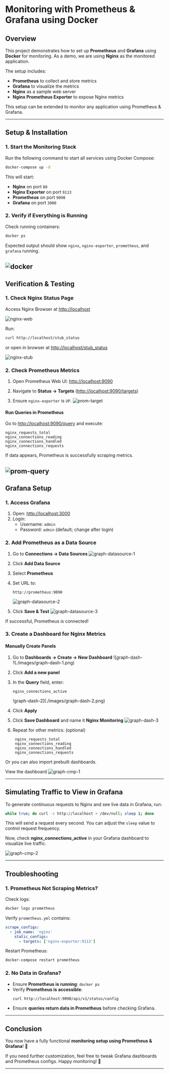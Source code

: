 # Monitoring with Prometheus & Grafana using Docker

## Overview
This project demonstrates how to set up **Prometheus** and **Grafana** using **Docker** for monitoring. As a demo, we are using **Nginx** as the monitored application.

The setup includes:
- **Prometheus** to collect and store metrics
- **Grafana** to visualize the metrics
- **Nginx** as a sample web server
- **Nginx Prometheus Exporter** to expose Nginx metrics

This setup can be extended to monitor any application using Prometheus & Grafana.

---

## Setup & Installation

### **1. Start the Monitoring Stack**
Run the following command to start all services using Docker Compose:
```bash
docker-compose up -d
```
This will start:
- **Nginx** on port `80`
- **Nginx Exporter** on port `9113`
- **Prometheus** on port `9090`
- **Grafana** on port `3000`

### **2. Verify if Everything is Running**
Check running containers:
```bash
docker ps
```
Expected output should show `nginx`, `nginx-exporter`, `prometheus`, and `grafana` running.

![docker](./images/docker.png)
---

## Verification & Testing

### **1. Check Nginx Status Page**
Access Nginx Browser at [http://localhost](http://localhost)

![nginx-web](./images/nginx-web.png)

Run:
```bash
curl http://localhost/stub_status
```

or open in browser at
[http://localhost/stub_status](http://localhost/stub_status)

![nginx-stub](./images/nginx-stub.png)

### **2. Check Prometheus Metrics**
1. Open Prometheus Web UI: [http://localhost:9090](http://localhost:9090)

2. Navigate to **Status → Targets** ([http://localhost:9090/targets](http://localhost:9090/targets))
3. Ensure `nginx-exporter` is `UP`.
![prom-target](./images/prom-target.png)

#### **Run Queries in Prometheus**
Go to [http://localhost:9090/query](http://localhost:9090/query) and execute:
```promql
nginx_requests_total
nginx_connections_reading
nginx_connections_handled
nginx_connections_requests
```
If data appears, Prometheus is successfully scraping metrics.

![prom-query](./images/prom-query.png)
---

## Grafana Setup

### **1. Access Grafana**
1. Open: [http://localhost:3000](http://localhost:3000)
2. Login:
   - Username: `admin`
   - Password: `admin` (default; change after login)

### **2. Add Prometheus as a Data Source**
1. Go to **Connections → Data Sources**
    ![graph-datasource-1](./images/graph-datasource-1.png)
2. Click **Add Data Source**
3. Select **Prometheus**
4. Set URL to:
   ```
   http://prometheus:9090
   ```

    ![graph-datasource-2](./images/graph-datasource-2.png)
5. Click **Save & Test**
     ![graph-datasource-3](./images/graph-datasource-3.png)

If successful, Prometheus is connected!

### **3. Create a Dashboard for Nginx Metrics**
#### **Manually Create Panels**
1. Go to **Dashboards → Create → New Dashboard**
    ![graph-dash-1(./images/graph-dash-1.png)
2. Click **Add a new panel**
3. In the **Query** field, enter:
   ```promql
   nginx_connections_active
   ```

   !graph-dash-2](./images/graph-dash-2.png)
4. Click **Apply**

5. Click **Save Dashboard** and name it **Nginx Monitoring**
    ![graph-dash-3](./images/graph-dash-3.png)

6. Repeat for other metrics: (optional)
   ```promql
    nginx_requests_total
    nginx_connections_reading
    nginx_connections_handled
    nginx_connections_requests
   ```

Or you can also import prebuilt dashboards.

View the dashboard
![graph-cmp-1](./images/graph-cmp-1.png)

---

## **Simulating Traffic to View in Grafana**
To generate continuous requests to Nginx and see live data in Grafana, run:
```bash
while true; do curl -s http://localhost > /dev/null; sleep 1; done
```
This will send a request every second. You can adjust the `sleep` value to control request frequency.

Now, check **nginx_connections_active** in your Grafana dashboard to visualize live traffic.

![graph-cmp-2](./images/graph-cmp-2.png)

---

## **Troubleshooting**
### **1. Prometheus Not Scraping Metrics?**
Check logs:
```bash
docker logs prometheus
```
Verify `prometheus.yml` contains:
```yaml
scrape_configs:
  - job_name: 'nginx'
    static_configs:
      - targets: ['nginx-exporter:9113']
```
Restart Prometheus:
```bash
docker-compose restart prometheus
```

### **2. No Data in Grafana?**
- Ensure **Prometheus is running**: `docker ps`
- Verify **Prometheus is accessible**:
  ```bash
  curl http://localhost:9090/api/v1/status/config
  ```
- Ensure **queries return data in Prometheus** before checking Grafana.

---

## **Conclusion**
You now have a fully functional **monitoring setup using Prometheus & Grafana**! 🚀

If you need further customization, feel free to tweak Grafana dashboards and Prometheus configs. Happy monitoring! 🎯

---